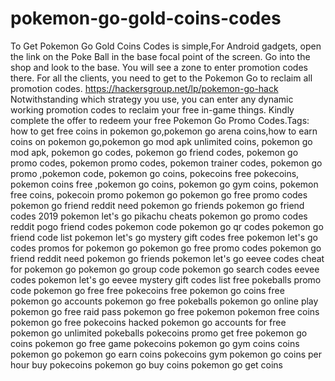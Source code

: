 # pokemon-go-gold-coins-codes
To Get Pokemon Go Gold Coins Codes is simple,For Android gadgets, open the link on the Poke Ball in the base focal point of the screen. Go into the shop and look to the base. You will see a zone to enter promotion codes there.   For all the clients, you need to get to the Pokemon Go to reclaim all promotion codes. https://hackersgroup.net/lp/pokemon-go-hack Notwithstanding which strategy you use, you can enter any dynamic working promotion codes to reclaim your free in-game things. Kindly complete the offer to redeem your free Pokemon Go Promo Codes.Tags: how to get free coins in pokemon go,pokemon go arena coins,how to earn coins on pokemon go,pokemon go mod apk unlimited coins, pokemon go mod apk, pokemon go codes, pokemon go friend codes, pokemon go promo codes, pokemon promo codes, pokemon trainer codes, pokemon go promo ,pokemon code, pokemon go coins, pokecoins free pokecoins, pokemon coins free ,pokemon go coins, pokemon go gym coins, pokemon free coins, pokecoin promo pokemon go pokemon go free promo codes pokemon go friend reddit need pokemon go friends pokemon go friend codes 2019 pokemon let's go pikachu cheats pokemon go promo codes reddit pogo friend codes pokemon code pokemon go qr codes pokemon go friend code list pokemon let's go mystery gift codes free pokemon let's go codes promos for pokemon go pokemon go free promo codes pokemon go friend reddit need pokemon go friends pokemon let's go eevee codes cheat for pokemon go pokemon go group code pokemon go search codes eevee codes pokemon let's go eevee mystery gift codes list free pokeballs promo code pokemon go free free pokecoins free pokemon go coins free pokemon go accounts pokemon go free pokeballs pokemon go online play pokemon go free raid pass pokemon go free pokemon pokemon free coins pokemon go free pokecoins hacked pokemon go accounts for free pokemon go unlimited pokeballs pokecoins promo get free pokemon go coins pokemon go free game pokecoins pokemon go gym coins coins pokemon go pokemon go earn coins pokecoins gym pokemon go coins per hour buy pokecoins pokemon go buy coins pokemon go get coins
